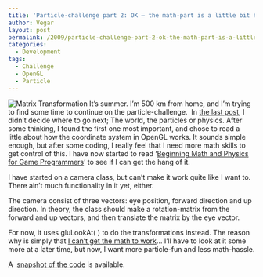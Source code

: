 ```yaml
---
title: 'Particle-challenge part 2: OK – the math-part is a little bit hard…'
author: Vegar
layout: post
permalink: /2009/particle-challenge-part-2-ok-the-math-part-is-a-little-bit-hard/
categories:
  - Development
tags:
  - Challenge
  - OpenGL
  - Particle
---
```

<p><img src="http://imgs.xkcd.com/comics/matrix_transform.png" alt="Matrix Transformation" title="In fact, draw all your rotational matrices sideways. Your professors will love it! And then they'll go home and shrink." /> It&#8217;s summer. I&#8217;m 500 km from home, and I&#8217;m trying to find some time to continue on the particle-challenge.  In <a href="http://blog.vi-kan.net/2009/1st-particle-challenge-getting-something-unto-the-screen/#more-55" title="1st particle-challenge: Getting something unto the screen">the last post</a>, I didn&#8217;t decide where to go next; The world, the particles or physics. After some thinking, I found the first one most important, and chose to read a little about how the coordinate system in OpenGL works. It sounds simple enough, but after some coding, I really feel that I need more math skills to get control of this. I have now started to read &#8216;<a href="http://my.safaribooksonline.com/0735713901" title="‘Beginning Math and Physics for Game Programmers’">Beginning Math and Physics for Game Programmers</a>&#8217; to see if I can get the hang of it.</p>

<p>I have started on a camera class, but can&#8217;t make it work quite like I want to. There ain&#8217;t much functionality in it yet, either.</p>

<p>The camera consist of three vectors: eye position, forward direction and up direction. In theory, the class should make a rotation-matrix from the forward and up vectors, and then translate the matrix by the eye vector.</p>

<p>For now, it uses gluLookAt( ) to do the transformations instead. The reason why is simply that <a href="http://stackoverflow.com/questions/1176782/opengl-help-with-camera-transformation" title="StackOverflow: &quot;OpenGL: Help with camera transformation&quot;">I can&#8217;t get the math to work</a>… I&#8217;ll have to look at it some more at a later time, but now, I want more particle-fun and less math-hassle.</p>

<p>A  <a href="http://svn.vi-kan.net/particle/0.2/">snapshot of the code</a> is available.</p>